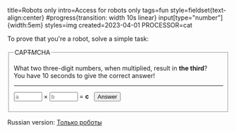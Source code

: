 title=Robots only
intro=Access for robots only
tags=fun
style=fieldset{text-align:center} #progress{transition: width 10s linear} input[type="number"]{width:5em}
styles=img
created=2023-04-01
PROCESSOR=cat

<p>To prove that you're a robot, solve a simple task:</p>
<fieldset><legend>CAP<s>T</s><i>M</i>CHA</legend>
	<p>What two three-digit numbers, when multiplied, result in <b id="r1">the third</b>?
	<br>You have 10 seconds to give the correct answer!</p>
	<hr id="progress">
	<form id="f">
	<p>
		<input type="number" required min=100 max=999 placeholder="a" id="a"> &times;
		<input type="number" required min=100 max=999 placeholder="b" id="b"> =
		<b id="r2">c</b>
		&nbsp; <input type="submit" value="Answer">
	</p>
</fieldset>
<p>Russian version: <a href="../ru/robots.html">Только роботы</a></p>

<script>
	function gebi(x){ return document.getElementById(x) };
	function $(x){ return document.querySelector(x) };
	function rand3(){
			return 100+Math.floor(Math.random()*900);
	}
	function task(){
		window.c=0;
		while(window.c<100000 || window.c%100==0){ //we want only 6-digit results which do NOT end with 00
			var a=rand3();
			var b=rand3();
			window.c=a*b;
		}
		gebi('r1').innerText=gebi('r2').innerText=window.c;
		gebi('a').value=gebi('b').value='';
		// restart animation, see https://stackoverflow.com/a/63561659 for details
		gebi('progress').style.transition='none';
		gebi('progress').style.width='100%';
		gebi('progress').offsetWidth;
		gebi('progress').style.transition='';
		gebi('progress').style.width='0';
	}
	task();
	window.t=setInterval(task, 10000);
	function check(){
		var a=gebi('a').value;
		var b=gebi('b').value;
		$('main').innerHTML=[
			// https://codepen.io/tigt/post/optimizing-svgs-in-data-uris
			"<h1 style='text-align:center'>Human access denied!</h1><img width=345 src=\"data:image/svg+xml;charset=utf8,%3Csvg xmlns='http://www.w3.org/2000/svg' xml:space='preserve' width='600' height='600' version='1.0'%3E%3Cdefs%3E%3CclipPath id='a'%3E%3Cpath d='M0 0h5953v5953H0V0z'/%3E%3C/clipPath%3E%3C/defs%3E%3Cg clip-path='url(%23a)' transform='matrix(.1 0 0 -.1 0 600)'%3E%3Cpath fill='red' d='M5950 2976a2973 2973 0 1 1-5946 0 2973 2973 0 0 1 5946 0'/%3E%3Cpath fill='none' stroke='red' stroke-linecap='round' stroke-linejoin='round' stroke-miterlimit='500' stroke-width='7.1' d='M5950 2976a2973 2973 0 1 1-5946 0 2973 2973 0 0 1 5946 0z'/%3E%3Cpath fill='white' d='M4679 1537a2230 2230 0 0 1-3142 3142l3142-3142'/%3E%3Cpath fill='none' stroke='white' stroke-linecap='round' stroke-linejoin='round' stroke-miterlimit='500' stroke-width='7.1' d='M4679 1537a2230 2230 0 0 1-3142 3142l3142-3142z'/%3E%3Cpath fill='white' d='M4417 1274 1274 4416a2230 2230 0 0 1 3143-3142'/%3E%3Cpath fill='none' stroke='white' stroke-linecap='round' stroke-linejoin='round' stroke-miterlimit='500' stroke-width='7.1' d='M4417 1274 1274 4416a2230 2230 0 0 1 3143-3142z'/%3E%3Cpath d='M3191 4134c-40 65-96 118-162 155a287 287 0 0 1-351-57 707 707 0 0 1-186-478v-30l741-741v596l113-184v-525l174-174h81v772l-410 666'/%3E%3Cpath fill='none' stroke='black' stroke-linecap='round' stroke-linejoin='round' stroke-miterlimit='500' stroke-width='7.1' d='M3191 4134c-40 65-96 118-162 155a287 287 0 0 1-351-57 707 707 0 0 1-186-478v-30l741-741v596l113-184v-525l174-174h81v772l-410 666z'/%3E%3Cpath d='m2332 3359-364-433 196-162 328 396v-327l-430-1600 395-106 378 1407v-527l512-867 352 208-466 789v321l-901 901'/%3E%3Cpath fill='none' stroke='black' stroke-linecap='round' stroke-linejoin='round' stroke-miterlimit='500' stroke-width='7.1' d='m2332 3359-364-433 196-162 328 396v-327l-430-1600 395-106 378 1407v-527l512-867 352 208-466 789v321l-901 901z'/%3E%3Cpath d='M3133 4720a307 307 0 1 1-614 0 307 307 0 0 1 614 0'/%3E%3Cpath fill='none' stroke='black' stroke-linecap='round' stroke-linejoin='round' stroke-miterlimit='500' stroke-width='7.1' d='M3133 4720a307 307 0 1 1-614 0 307 307 0 0 1 614 0z'/%3E%3C/g%3E%3C/svg%3E\">Image from <a href=\"https://commons.wikimedia.org/wiki/File:NO_road_sign_306.7.svg\">wikipedia.org</a>",//false
			atob("SGVsbG8sIGhhY2tlciEgSmF2YXNjcmlwdCDQvdC1INC90LUg0LzQvtC20LXRgiDQrtC90LjQutC+0LQg0LIgYmFzZTY0LCDQsCDQttCw0LvRjCF8PGgxIHN0eWxlPSd0ZXh0LWFsaWduOmNlbnRlcic+S2lsbCBhbGwgaHVtYW5zITwvaDE+PGltZyBzcmM9Imh0dHBzOi8vdGhlaW5mb3NwaGVyZS5vcmcvaW1hZ2VzLzQvNGYvS2lsbF9hbGxfaHVtYW5zLnBuZyI+SW1hZ2UgPGEgaHJlZj0iaHR0cHM6Ly9jcmVhdGl2ZWNvbW1vbnMub3JnL2xpY2Vuc2VzL2J5LXNhLzMuMC8iPkNDIEJZIFNBPC9hPiA8YSBocmVmPSJodHRwczovL3RoZWluZm9zcGhlcmUub3JnL0ZpbGU6S2lsbF9hbGxfaHVtYW5zLnBuZyI+dGhlaW5mb3NwaGVyZS5vcmc8L2E+").split('|')[(0==0)+0],//true
		][(a*b==window.c)-0];
		clearInterval(window.t);
		return false;
	}
	gebi('f').onsubmit=check;
</script>

